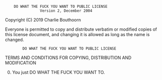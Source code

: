         DO WHAT THE FUCK YOU WANT TO PUBLIC LICENSE 
                    Version 2, December 2004 

 Copyright (C) 2019 Charlie Bouthoorn

 Everyone is permitted to copy and distribute verbatim or modified 
 copies of this license document, and changing it is allowed as long 
 as the name is changed. 

            DO WHAT THE FUCK YOU WANT TO PUBLIC LICENSE 
   TERMS AND CONDITIONS FOR COPYING, DISTRIBUTION AND MODIFICATION 

  0. You just DO WHAT THE FUCK YOU WANT TO.
